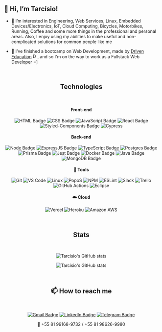 ## 👋 Hi, I’m Tarcísio!

- 👀 I’m interested in Engineering, Web Services, Linux, Embedded Devices/Electronics, IoT, Cloud Computing, Bicycles, Motorbikes, Running, Coffee and some more things in the professional and personal areas. Also, I enjoy using my abilities to make useful and non-complicated solutions for common people like me

- 🌱 I’ve finished a bootcamp on Web Development, made by [Driven Education](https://www.driven.com.br) <a href='https://www.driven.com.br/'><img width='15px' src='https://www.driven.com.br/wp-content/uploads/2021/07/logo-footer.svg' alt="Driven Education" /></a>, and so I'm on the way to work as a Fullstack Web Developer =]

&nbsp;

<div align="center">

## **Technologies**

</br>

#### **Front-end**

![HTML Badge](https://img.shields.io/badge/HTML5-E34F26?style=for-the-badge&logo=html5&logoColor=white)
![CSS Badge](https://img.shields.io/badge/CSS3-1572B6?style=for-the-badge&logo=css3&logoColor=white)
![JavaScript Badge](https://img.shields.io/badge/JavaScript-323330?style=for-the-badge&logo=javascript&logoColor=F7DF1E)
![React Badge](https://img.shields.io/badge/React-20232A?style=for-the-badge&logo=react&logoColor=61DAFB)
![Styled-Components Badge](https://img.shields.io/badge/styled--components-DB7093?style=for-the-badge&logo=styled-components&logoColor=white)
![Cypress](https://img.shields.io/badge/Cypress-17202C?style=for-the-badge&logo=cypress&logoColor=white)

#### **Back-end**

![Node Badge](https://img.shields.io/badge/Node.js-339933?style=for-the-badge&logo=nodedotjs&logoColor=white)
![ExpressJS Badge](https://img.shields.io/badge/Express.js-000000?style=for-the-badge&logo=express&logoColor=white)
![TypeScript Badge](https://img.shields.io/badge/TypeScript-007ACC?style=for-the-badge&logo=typescript&logoColor=white)
![Postgres Badge](https://img.shields.io/badge/PostgreSQL-316192?style=for-the-badge&logo=postgresql&logoColor=white)
![Prisma Badge](https://img.shields.io/badge/Prisma-3982CE?style=for-the-badge&logo=Prisma&logoColor=white)
![Jest Badge](https://img.shields.io/badge/Jest-C21325?style=for-the-badge&logo=jest&logoColor=white)
![Docker Badge](https://img.shields.io/badge/Docker-000000?style=for-the-badge&logo=docker&logoColor=white)
![Java Badge](https://img.shields.io/badge/Java-ED8B00?style=for-the-badge&logo=java&logoColor=white)
![MongoDB Badge](https://img.shields.io/badge/MongoDB-4EA94B?style=for-the-badge&logo=mongodb&logoColor=white)

#### **🔧 Tools**

![Git](https://img.shields.io/badge/Git-F05032?style=for-the-badge&logo=git&logoColor=white)
![VS Code](https://img.shields.io/badge/VS_Code-0078D4?style=for-the-badge&logo=visual%20studio%20code&logoColor=white)
![Linux](https://img.shields.io/badge/Linux-4EAA25?style=for-the-badge&logo=linux&logoColor=white)
![PopoS](https://img.shields.io/badge/Pop!_OS-48B9C7?style=for-the-badge&logo=Pop!_OS&logoColor=white)
![NPM](https://img.shields.io/badge/NPM-FFF?style=for-the-badge&logo=npm)
![ESLint](https://img.shields.io/badge/ESLint-7c7ce9?style=for-the-badge&logo=ESLint)
![Slack](https://img.shields.io/badge/Slack-4A154B?style=for-the-badge&logo=slack&logoColor=white)
![Trello](https://img.shields.io/badge/Trello-0079BF?style=for-the-badge&logo=trello&logoColor=white)
![GitHub Actions](https://img.shields.io/badge/GitHub_Actions-2088FF?style=for-the-badge&logo=github-actions&logoColor=white)
![Eclipse](https://img.shields.io/badge/Eclipse-2C2255?style=for-the-badge&logo=eclipse&logoColor=white)


#### **☁️ Cloud**

![Vercel](https://img.shields.io/badge/Vercel-000000?style=for-the-badge&logo=vercel&logoColor=white)
![Heroku](https://img.shields.io/badge/Heroku-430098?style=for-the-badge&logo=heroku&logoColor=white)
![Amazon AWS](https://img.shields.io/badge/Amazon_AWS-FF9900?style=for-the-badge&logo=amazonaws&logoColor=white)

&nbsp;

## **Stats**

</br>

<div align="center">

  ![Tarcisio's GitHub stats](https://github-readme-stats.vercel.app/api?username=teles-tarcisio&show_icons=true&theme=dark&count_private=true&hide=stars,issues)

  ![Tarcisio's GitHub stats](https://github-readme-stats.vercel.app/api/top-langs/?username=teles-tarcisio&show_icons=true&layout=compact&theme=dark)

</div>

&nbsp;

## 📫 **How to reach me**

</br>

[![Gmail Badge](https://img.shields.io/badge/Gmail-D14836?style=for-the-badge&logo=gmail&logoColor=white)](mailto:tarcisio.selet@gmail.com)
  [![LinkedIn Badge](https://img.shields.io/badge/LinkedIn-0077B5?style=for-the-badge&logo=linkedin&logoColor=white)](https://www.linkedin.com/in/tarcisio-teles/)
  [![Telegram Badge](https://img.shields.io/badge/Telegram-2CA5E0?style=for-the-badge&logo=telegram&logoColor=white)](https://www.t.me/TarcisioTeles)
  
📱 +55 81 99168-9732 / +55 81 98626-9980
  
</div>

<!---
https://github.com/adam-p/markdown-here/wiki/Markdown-Cheatsheet
https://dev.to/envoy_/150-badges-for-github-pnk
https://github.com/anuraghazra/github-readme-stats#themes
--->
